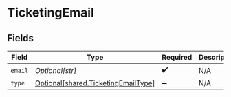# TicketingEmail


## Fields

| Field                                                                                | Type                                                                                 | Required                                                                             | Description                                                                          |
| ------------------------------------------------------------------------------------ | ------------------------------------------------------------------------------------ | ------------------------------------------------------------------------------------ | ------------------------------------------------------------------------------------ |
| `email`                                                                              | *Optional[str]*                                                                      | :heavy_check_mark:                                                                   | N/A                                                                                  |
| `type`                                                                               | [Optional[shared.TicketingEmailType]](undefined/models/shared/ticketingemailtype.md) | :heavy_minus_sign:                                                                   | N/A                                                                                  |